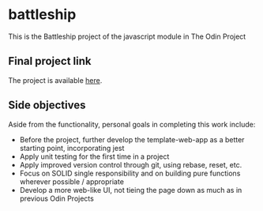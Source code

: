 # battleship

This is the Battleship project of the javascript module in The Odin Project

## Final project link

The project is available [here](https://webpack.js.org/guides/getting-started/).

## Side objectives

Aside from the functionality, personal goals in completing this work include:

- Before the project, further develop the template-web-app as a better starting point, incorporating jest
- Apply unit testing for the first time in a project
- Apply improved version control through git, using rebase, reset, etc.
- Focus on SOLID single responsibility and on building pure functions wherever possible / appropriate
- Develop a more web-like UI, not tieing the page down as much as in previous Odin Projects
